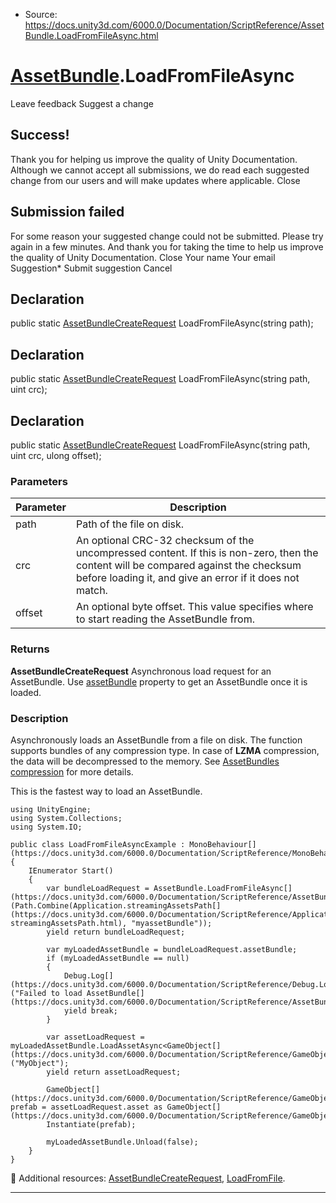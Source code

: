 * Source: https://docs.unity3d.com/6000.0/Documentation/ScriptReference/AssetBundle.LoadFromFileAsync.html

#  [AssetBundle](https://docs.unity3d.com/6000.0/Documentation/ScriptReference/AssetBundle.html).LoadFromFileAsync
Leave feedback
Suggest a change
## Success!
Thank you for helping us improve the quality of Unity Documentation. Although we cannot accept all submissions, we do read each suggested change from our users and will make updates where applicable.
Close
## Submission failed
For some reason your suggested change could not be submitted. Please <a>try again</a> in a few minutes. And thank you for taking the time to help us improve the quality of Unity Documentation.
Close
Your name Your email Suggestion* Submit suggestion
Cancel
## Declaration
public static [AssetBundleCreateRequest](https://docs.unity3d.com/6000.0/Documentation/ScriptReference/AssetBundleCreateRequest.html) LoadFromFileAsync(string path); 
## Declaration
public static [AssetBundleCreateRequest](https://docs.unity3d.com/6000.0/Documentation/ScriptReference/AssetBundleCreateRequest.html) LoadFromFileAsync(string path, uint crc); 
## Declaration
public static [AssetBundleCreateRequest](https://docs.unity3d.com/6000.0/Documentation/ScriptReference/AssetBundleCreateRequest.html) LoadFromFileAsync(string path, uint crc, ulong offset); 
### Parameters
Parameter | Description  
---|---  
path | Path of the file on disk.  
crc | An optional CRC-32 checksum of the uncompressed content. If this is non-zero, then the content will be compared against the checksum before loading it, and give an error if it does not match.  
offset | An optional byte offset. This value specifies where to start reading the AssetBundle from.  
### Returns
**AssetBundleCreateRequest** Asynchronous load request for an AssetBundle. Use [assetBundle](https://docs.unity3d.com/6000.0/Documentation/ScriptReference/AssetBundleCreateRequest-assetBundle.html) property to get an AssetBundle once it is loaded. 
### Description
Asynchronously loads an AssetBundle from a file on disk.
The function supports bundles of any compression type. In case of **LZMA** compression, the data will be decompressed to the memory. See [AssetBundles compression](https://docs.unity3d.com/6000.0/Documentation/Manual/AssetBundles-Cache.html) for more details.  
  
This is the fastest way to load an AssetBundle.
```
using UnityEngine;
using System.Collections;
using System.IO;  
  
public class LoadFromFileAsyncExample : MonoBehaviour[](https://docs.unity3d.com/6000.0/Documentation/ScriptReference/MonoBehaviour.html)
{
    IEnumerator Start()
    {
        var bundleLoadRequest = AssetBundle.LoadFromFileAsync[](https://docs.unity3d.com/6000.0/Documentation/ScriptReference/AssetBundle.LoadFromFileAsync.html)(Path.Combine(Application.streamingAssetsPath[](https://docs.unity3d.com/6000.0/Documentation/ScriptReference/Application-streamingAssetsPath.html), "myassetBundle"));
        yield return bundleLoadRequest;  
  
        var myLoadedAssetBundle = bundleLoadRequest.assetBundle;
        if (myLoadedAssetBundle == null)
        {
            Debug.Log[](https://docs.unity3d.com/6000.0/Documentation/ScriptReference/Debug.Log.html)("Failed to load AssetBundle[](https://docs.unity3d.com/6000.0/Documentation/ScriptReference/AssetBundle.html)!");
            yield break;
        }  
  
        var assetLoadRequest = myLoadedAssetBundle.LoadAssetAsync<GameObject[](https://docs.unity3d.com/6000.0/Documentation/ScriptReference/GameObject.html)>("MyObject");
        yield return assetLoadRequest;  
  
        GameObject[](https://docs.unity3d.com/6000.0/Documentation/ScriptReference/GameObject.html) prefab = assetLoadRequest.asset as GameObject[](https://docs.unity3d.com/6000.0/Documentation/ScriptReference/GameObject.html);
        Instantiate(prefab);  
  
        myLoadedAssetBundle.Unload(false);
    }
}

```

Additional resources: [AssetBundleCreateRequest](https://docs.unity3d.com/6000.0/Documentation/ScriptReference/AssetBundleCreateRequest.html), [LoadFromFile](https://docs.unity3d.com/6000.0/Documentation/ScriptReference/AssetBundle.LoadFromFile.html).
* * *
